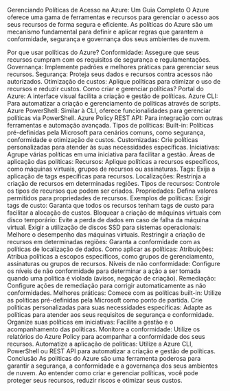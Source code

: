 Gerenciando Políticas de Acesso na Azure: Um Guia Completo
O Azure oferece uma gama de ferramentas e recursos para gerenciar o acesso aos seus recursos de forma segura e eficiente. As políticas do Azure são um mecanismo fundamental para definir e aplicar regras que garantem a conformidade, segurança e governança dos seus ambientes de nuvem.

Por que usar políticas do Azure?
Conformidade: Assegure que seus recursos cumpram com os requisitos de segurança e regulamentações.
Governança: Implemente padrões e melhores práticas para gerenciar seus recursos.
Segurança: Proteja seus dados e recursos contra acessos não autorizados.
Otimização de custos: Aplique políticas para otimizar o uso de recursos e reduzir custos.
Como criar e gerenciar políticas?
Portal do Azure: A interface visual facilita a criação e gestão de políticas.
Azure CLI: Para automatizar a criação e gerenciamento de políticas através de scripts.
Azure PowerShell: Similar à CLI, oferece funcionalidades para gerenciar políticas via PowerShell.
Azure Policy REST API: Para integração com outras ferramentas e automação avançada.
Tipos de políticas:
Built-in: Políticas pré-definidas pela Microsoft para cenários comuns, como segurança, conformidade e otimização de custos.
Customizadas: Crie políticas personalizadas para atender às suas necessidades específicas.
Iniciativas: Agrupe várias políticas em uma iniciativa para facilitar a gestão.
Áreas de aplicação das políticas:
Recursos: Aplique políticas a recursos específicos, como máquinas virtuais, grupos de recursos ou assinaturas.
Tags: Exija a aplicação de tags específicas para recursos.
Localizações: Restrinja a criação de recursos em determinadas regiões.
Tipos de recursos: Controle os tipos de recursos que podem ser criados.
Propriedades: Defina valores permitidos para propriedades de recursos.
Exemplos de políticas:
Exigir tags de custo: Garanta que todos os recursos tenham tags de custo para facilitar a alocação de custos.
Bloquear a criação de máquinas virtuais com disco temporário: Evite a perda de dados em caso de falha da máquina virtual.
Exigir a utilização de discos SSD para sistemas operacionais: Melhore o desempenho das máquinas virtuais.
Restringir a criação de recursos em determinadas regiões: Garanta a conformidade com as políticas de localização de dados.
Como aplicar as políticas:
Atribuições: Atribua políticas a escopos específicos, como grupos de gerenciamento, assinaturas ou grupos de recursos.
Níveis de não conformidade: Configure os níveis de não conformidade para determinar a ação a ser tomada quando uma política é violada (avisos, negação de criação).
Remediação: Configure ações de remediação para corrigir automaticamente as não conformidades.
Melhores práticas:
Comece com as políticas built-in: Utilize as políticas pré-definidas pela Microsoft como ponto de partida.
Crie políticas personalizadas para suas necessidades específicas: Adapte as políticas para atender aos seus requisitos de segurança e conformidade.
Organize suas políticas em iniciativas: Facilite a gestão e o acompanhamento das políticas.
Monitore a conformidade: Utilize os relatórios do Azure Policy para acompanhar a conformidade dos seus recursos.
Automatize a aplicação de políticas: Utilize a Azure CLI, PowerShell ou REST API para automatizar a criação e gestão de políticas.
Conclusão
As políticas do Azure são uma ferramenta poderosa para garantir a segurança, a conformidade e a governança dos seus ambientes de nuvem. Ao entender como criar e gerenciar políticas, você pode proteger seus recursos, reduzir riscos e otimizar seus custos.
